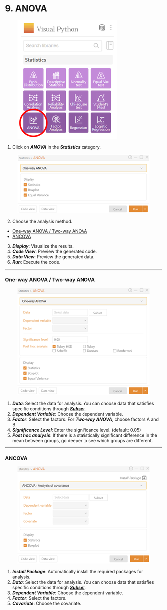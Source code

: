 # 9. ANOVA

<figure><img src="../.gitbook/assets/image (308).png" alt="" width="320"><figcaption></figcaption></figure>

1. Click on _**ANOVA**_ in the _**Statistics**_ category.

<figure><img src="../.gitbook/assets/image (309).png" alt="" width="563"><figcaption></figcaption></figure>

2. Choose the analysis method.

* [One-way ANOVA / Two-way ANOVA](9.-anova.md#one-way-anova-two-way-anova)
* [ANCOVA](9.-anova.md#ancova)

3. _**Display**_: Visualize the results.
4. _**Code View**_: Preview the generated code.
5. _**Data View**_: Preview the generated data.
6. _**Run**_: Execute the code.



***

### One-way ANOVA / Two-way ANOVA

<figure><img src="../.gitbook/assets/image (310).png" alt="" width="563"><figcaption></figcaption></figure>

1. _**Data**_: Select the data for analysis. You can choose data that satisfies specific conditions through [_**Subset**_](../data-analysis/5.-subset.md).
2. _**Dependent Variable**_: Choose the dependent variable.
3. _**Factor**_: Select the factors. For _**Two-way ANOVA**_, choose factors A and B.
4. _**Significance Level**_: Enter the significance level. (default: 0.05)
5. _**Post hoc analysis**_: If there is a statistically significant difference in the mean between groups, go deeper to see which groups are different.



***

### ANCOVA

<figure><img src="../.gitbook/assets/image (311).png" alt="" width="563"><figcaption></figcaption></figure>

1. _**Install Package**_: Automatically install the required packages for analysis.
2. _**Data**_: Select the data for analysis. You can choose data that satisfies specific conditions through [_**Subset**_](../data-analysis/5.-subset.md).
3. _**Dependent Variable**_: Choose the dependent variable.
4. _**Factor**_: Select the factors.
5. _**Covariate**_: Choose the covariate.

